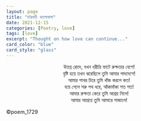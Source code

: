 ```yaml
---
layout: page
title: "চরৈবতী ভালোবাসা"
date: 2021-12-15
categories: [Poetry, love]
tags: [love]
excerpt: "Thought on how love can continue..."
card_color: "blue"
card_style: "glass"
---
```


<p align="center">
উত্তপ্ত রোদে, যখন ধরীত্রি ফাটে রুক্ষতার বেশে!<br>
বৃষ্টি হয়ে তখন ঝরেছিলে তুমি আমার পাদদেশে!<br>
আমার পাথর চিরে তুমি খাঁজ করলে কত!<br>
বয়ে গেলে সরু পথ ধরে, আঁকাবাঁকা শত শত!<br>
আমার রুক্ষতা কেরে তুমি আশ্রয় নিলে!<br>
আমার আশ্রয়ে তুমি আমারে সাজালে!<br>
</p>
©poem_1729
